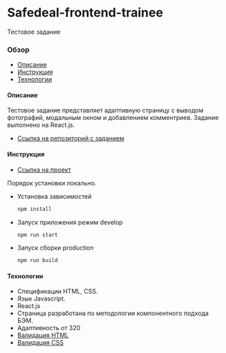 # Safedeal-frontend-trainee
Тестовое задание

### Обзор
* [Описание](#description)
* [Инструкция](#instructions)
* [Технологии](#technologies)

#### <a name="description">Описание</a>
Тестовое задание представляет адаптивную страницу с выводом фотографий, модальным окном и добавлением комментриев.
Задание выполнено на React.js.

* [Ссылка на репозиторий с заданием](https://github.com/avito-tech/safedeal-frontend-trainee)

#### <a name="instructions">Инструкция</a>
* [Ссылка на проект]()

Порядок установки локально.
* Установка зависимостей
  ```sh
  npm install
  ```
* Запуск приложения режим develop
  ```sh 
  npm run start
  ```
* Запуск сборки production 
  ```sh
  npm run build
  ```

#### <a name="technologies">Технологии</a>
* Спецификации HTML, CSS.
* Язык Javascript.
* React.js
* Страница разработана по методологии компонентного подхода БЭМ. 
* Адаптивность от 320  
* [Валидация HTML](https://validator.w3.org/) 
* [Валидация CSS](https://jigsaw.w3.org/css-validator/) 
